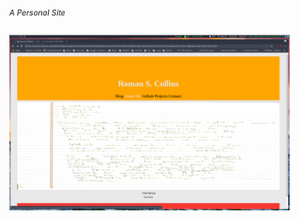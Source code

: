 ###### A Personal Site

![Screenshot of the site](https://github.com/RomanSC/Web-Development-and-the-Development-of-the-Web/blob/master/personal-site/screenshot.png)
